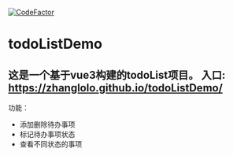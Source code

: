 [![CodeFactor](https://www.codefactor.io/repository/github/zhanglolo/todolistdemo/badge)](https://www.codefactor.io/repository/github/zhanglolo/todolistdemo)
# **todoListDemo**
这是一个基于vue3构建的todoList项目。
入口: https://zhanglolo.github.io/todoListDemo/
---
功能：
* 添加删除待办事项
* 标记待办事项状态
* 查看不同状态的事项
